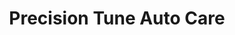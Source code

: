 ---
title: "Precision Tune Auto Care"
url: /clayton/precision-tune-auto-care/
shop: Autowerkstatt
---